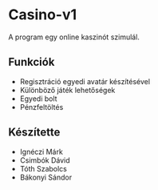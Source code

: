 # Casino-v1
  <p>A program egy online kaszinót szimulál.</p>  
<h2>Funkciók</h2>
<ul>
  <li>Regisztráció egyedi avatár készítésével</li>
  <li>Különböző játék lehetőségek</li>
  <li>Egyedi bolt</li>
  <li>Pénzfeltöltés</li>
</ul>
<h2>Készítette</h1>
<ul>
  <li>Ignéczi Márk</li>
  <li>Csimbók Dávid</li>
  <li>Tóth Szabolcs</li>
  <li>Bákonyi Sándor</li>
</ul>
